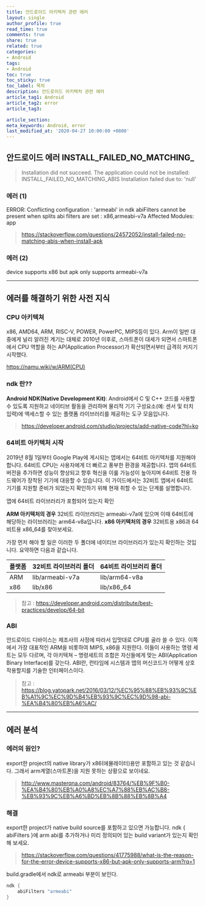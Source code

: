```yaml
---
title: 안드로이드 아키텍처 관련 에러
layout: single
author_profile: true
read_time: true
comments: true
share: true
related: true
categories:
- Android
tags:
- Android
toc: true
toc_sticky: true
toc_label: 목차
description: 안드로이드 아키텍처 관련 에러
article_tag1: Android
article_tag2: error
article_tag3: 

article_section:  
meta_keywords: Android, error
last_modified_at: '2020-04-27 10:00:00 +0800'
---
```


## 안드로이드 에러 **INSTALL_FAILED_NO_MATCHING_**
 
> Installation did not succeed.
The application could not be installed: INSTALL_FAILED_NO_MATCHING_ABIS
Installation failed due to: 'null'

### 에러 (1)
ERROR: Conflicting configuration : 'armeabi' in ndk abiFilters cannot be present when splits abi filters are set : x86,armeabi-v7a
Affected Modules: app

> https://stackoverflow.com/questions/24572052/install-failed-no-matching-abis-when-install-apk

### 에러 (2) 
device supports x86 but apk only supports armeabi-v7a

----------------
## 에러를 해결하기 위한 사전 지식

### **CPU 아키텍쳐**

x86, AMD64, ARM, RISC-V, POWER, PowerPC, MIPS등이 있다.
Arm이 일반 대중에게 널리 알려진 계기는 대체로 2010년 이후로, 스마트폰이 대세가 되면서 스마트폰에서 CPU 역할을 하는 AP(Application Processor)가 확산되면서부터 급격히 커지기 시작했다.

https://namu.wiki/w/ARM(CPU)

### **ndk 란??**

**Android NDK(Native Development Kit)**: Android에서 C 및 C++ 코드를 사용할 수 있도록 지원하고 네이티브 활동을 관리하며 물리적 기기 구성요소(예: 센서 및 터치 입력)에 액세스할 수 있는 플랫폼 라이브러리를 제공하는 도구 모음입니다.

> https://developer.android.com/studio/projects/add-native-code?hl=ko


### **64비트 아키텍처 시작**

2019년 8월 1일부터 Google Play에 게시되는 앱에서는 64비트 아키텍처를 지원해야 합니다. 64비트 CPU는 사용자에게 더 빠르고 풍부한 환경을 제공합니다. 앱의 64비트 버전을 추가하면 성능이 향상되고 향후 혁신을 이룰 가능성이 높아지며 64비트 전용 하드웨어가 장착된 기기에 대응할 수 있습니다.
이 가이드에서는 32비트 앱에서 64비트 기기를 지원할 준비가 되었는지 확인하기 위해 현재 취할 수 있는 단계를 설명합니다.

앱에 64비트 라이브러리가 포함되어 있는지 확인

**ARM 아키텍처의 경우** 32비트 라이브러리는 armeabi-v7a에 있으며 이때 64비트에 해당하는 라이브러리는 arm64-v8a입니다.
**x86 아키텍처의 경우** 32비트용 x86과 64비트용 x86_64를 찾아보세요.

가장 먼저 해야 할 일은 이러한 두 폴더에 네이티브 라이브러리가 있는지 확인하는 것입니다. 요약하면 다음과 같습니다.

| 플랫폼| 32비트 라이브러리 폴더 | 64비트 라이브러리 폴더|
|-------|---------------------|---------------------|
|  ARM	| lib/armeabi-v7a     |	lib/arm64-v8a       |
|  x86	| lib/x86             | lib/x86_64          |

> 참고 : https://developer.android.com/distribute/best-practices/develop/64-bit


### **ABI**

안드로이드 디바이스는 제조사의 사정에 따라서 입맛대로 CPU를 골라 쓸 수 있다. 이쪽에서 가장 대표적인 ARM을 비롯하여 MIPS, x86을 지원한다. 이들이 사용하는 명령 세트는 모두 다르며, 각 아키텍쳐 – 명령세트의 조합은 자신들에게 맞는 ABI(Application Binary Interface)를 갖는다.
ABI란, 런타임에 시스템과 앱의 머신코드가 어떻게 상호작용할지를 기술한 인터페이스이다.

> 참고 : https://blog.yatopark.net/2016/03/12/%EC%95%88%EB%93%9C%EB%A1%9C%EC%9D%B4%EB%93%9C%EC%9D%98-abi-%EA%B4%80%EB%A6%AC/

----------------------------------------------

## 에러 분석

### 에러의 원인?

export한 project의 native library가 x86(에뮬레이터)용만 포함하고 있는 것 같습니다. 그래서 arm계열(스마트폰)을 지원 못하는 상황으로 보이네요.
> http://www.masterqna.com/android/83764/%EB%9F%B0-%EA%B4%80%EB%A0%A8%EC%A7%88%EB%AC%B8-%EB%93%9C%EB%A6%BD%EB%8B%88%EB%8B%A4


### 해결

export한 project가 native build source를 포함하고 있으면 가능합니다.
ndk { abiFilters }에 arm abi를 추가하거나 미리 정의되어 있는
build variant가 있는지 확인해 보세요.

> https://stackoverflow.com/questions/41775988/what-is-the-reason-for-the-error-device-supports-x86-but-apk-only-supports-arm?rq=1

build.gradle에서 ndk로 armeabi 부분이 보인다.

```gradle
ndk {
    abiFilters "armeabi"
}
```


